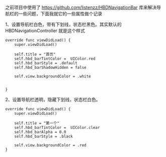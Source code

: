 
之前项目中使用了 https://github.com/listenzz/HBDNavigationBar 库来解决导航栏的一些问题，下面我就它的一些属性做个记录


1、设置导航栏白色，带有下划线，状态栏黑色。其实默认的 HBDNavigationController 就是这个样式

```
override func viewDidLoad() {
    super.viewDidLoad()
    
    self.title = "首页"
    self.hbd_barTintColor =  UIColor.red
    self.hbd_barStyle = .default
    self.hbd_barShadowHidden = false
    
    self.view.backgroundColor = .white
    
    
}
```

2、设置导航栏透明，隐藏下划线，状态栏白色。

```
override func viewDidLoad() {
    super.viewDidLoad()

    self.title = "第一个"
    self.hbd_barTintColor =  UIColor.clear
    self.hbd_barAlpha = 0.0
    self.hbd_barStyle = .black
    
    self.view.backgroundColor = .red
}
```
